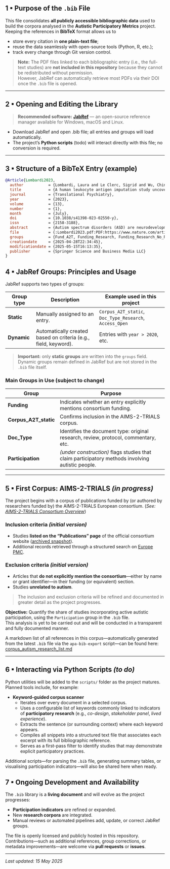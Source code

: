 ## 1 ▪ Purpose of the `.bib` File

This file consolidates **all publicly accessible bibliographic data** used to build the corpora analysed in the **Autistic Participatory Metrics** project.  
Keeping the references in **BibTeX** format allows us to

* store every citation in **one plain-text file**;
* reuse the data seamlessly with open-source tools (Python, R, etc.);
* track every change through Git version control.

> **Note:** The PDF files linked to each bibliographic entry (i.e., the full-text studies) are **not included in this repository** because they cannot be redistributed without permission.  
> However, JabRef can automatically retrieve most PDFs via their DOI once the `.bib` file is opened.

---

## 2 ▪ Opening and Editing the Library

> **Recommended software:** [**JabRef**](https://www.jabref.org/) — an open-source reference manager available for Windows, macOS and Linux.

* Download JabRef and open .bib file; all entries and groups will load automatically.  
* The project’s **Python scripts** (todo) will interact directly with this file; no conversion is required.

---

## 3 ▪ Structure of a BibTeX Entry (example)

```bibtex
@Article{Lombardi2023,
  author           = {Lombardi, Laura and Le Clerc, Sigrid and Wu, Ching-Lien and Bouassida, Jihène and Boukouaci, Wahid and Sugusabesan, Sobika and Richard, Jean-Romain and Lajnef, Mohamed and Tison, Maxime and Le Corvoisier, Philippe and Barau, Caroline and Banaschewski, Tobias and Holt, Rosemary and Durston, Sarah and Persico, Antonio M. and Oakley, Bethany and Loth, Eva and Buitelaar, Jan and Murphy, Declan and Leboyer, Marion and Zagury, Jean-François and Tamouza, Ryad},
  title            = {A human leukocyte antigen imputation study uncovers possible genetic interplay between gut inflammatory processes and autism spectrum disorders},
  journal          = {Translational Psychiatry},
  year             = {2023},
  volume           = {13},
  number           = {1},
  month            = {July},
  doi              = {10.1038/s41398-023-02550-y},
  issn             = {2158-3188},
  abstract         = {Autism spectrum disorders (ASD) are neurodevelopmental conditions that are, for subsets of individuals, underpinned by dysregulated immune processes including inflammation, autoimmunity, and dysbiosis. (...)},
  file             = {:Lombardi2023.pdf:PDF:https://www.nature.com/articles/s41398-023-02550-y.pdf},
  groups           = {Fund_A2T, Funding_Research, Funding_Research_No_Resp, Fund_EuAims, Corpus_A2T_static, Doc_Type_Research, Source_Doc_A2T_A2TWebsite, Access_Open},
  creationdate     = {2025-04-28T22:34:45},
  modificationdate = {2025-05-15T16:13:35},
  publisher        = {Springer Science and Business Media LLC}
}
```
## 4 ▪ JabRef Groups: Principles and Usage

JabRef supports two types of groups:

| Group type | Description | Example used in this project |
| -----------|-------------| ----------------------------- |
| **Static** | Manually assigned to an entry. | `Corpus_A2T_static`, `Doc_Type_Research`, `Access_Open` |
| **Dynamic**| Automatically created based on criteria (e.g., field, keyword). | Entries with `year > 2020`, etc. |

> **Important:** only **static groups** are written into the `groups` field.  
> Dynamic groups remain defined in JabRef but are not stored in the `.bib` file itself.

### Main Groups in Use (subject to change)

| Group | Purpose |
| ----- | ------- |
| **Funding** | Indicates whether an entry explicitly mentions consortium funding. |
| **Corpus\_A2T\_static** | Confirms inclusion in the AIMS-2-TRIALS corpus. |
| **Doc\_Type** | Identifies the document type: original research, review, protocol, commentary, etc. |
| **Participation** | *(under construction)* flags studies that claim participatory methods involving autistic people. |


---

## 5 ▪ First Corpus: AIMS-2-TRIALS *(in progress)*

The project begins with a corpus of publications funded by (or authored by researchers funded by) the AIMS-2-TRIALS European consortium. (*See: [AIMS-2-TRIALS Consortium Overview](../../docs/case-studies/AIMS-2-TRIALS/aims_2_trials_overview.md)*)


### Inclusion criteria *(initial version)*  
- Studies **listed on the “Publications” page** of the official consortium website ([archived snapshot](<https://web.archive.org/web/20250501093805/https://www.aims-2-trials.eu/news/publications/>)).  
- Additional records retrieved through a structured search on [Europe PMC](<https://europepmc.org>).

### Exclusion criteria *(initial version)*  
- Articles that **do not explicitly mention the consortium**—either by name or grant identifier—in their funding (or equivalent) section.  
- Studies **unrelated to autism**.

> The inclusion and exclusion criteria will be refined and documented in greater detail as the project progresses.

**Objective:** Quantify the share of studies incorporating active autistic participation, using the `Participation` group in the `.bib` file.  
This analysis is yet to be carried out and will be conducted in a transparent and fully documented manner.

A markdown list of all references in this corpus—automatically generated from the latest `.bib` file via the `apa-bib-export` script—can be found here: [corpus_autism_research_list.md](../../corpus/jabref/Export/corpus_autism_research_list.md)

---

## 6 ▪ Interacting via Python Scripts *(to&nbsp;do)*

Python utilities will be added to the `scripts/` folder as the project matures.  
Planned tools include, for example:

- **Keyword-guided corpus scanner**  
  - Iterates over every document in a selected corpus.  
  - Uses a configurable list of keywords commonly linked to indicators of **participatory research** (e.g., *co-design*, *stakeholder panel*, *lived experience*).
  - Extracts the sentence (or surrounding context) where each keyword appears.
  - Compiles all snippets into a structured text file that associates each excerpt with its full bibliographic reference.
  - Serves as a first-pass filter to identify studies that may demonstrate explicit participatory practices.

Additional scripts—for parsing the `.bib` file, generating summary tables, or visualising participation indicators—will also be shared here when ready.


## 7 ▪ Ongoing Development and Availability

The `.bib` library is a **living document** and will evolve as the project progresses:

* **Participation indicators** are refined or expanded.  
* New **research corpora** are integrated.  
* Manual reviews or automated pipelines add, update, or correct JabRef groups.

The file is openly licensed and publicly hosted in this repository.  
Contributions—such as additional references, group corrections, or metadata improvements—are welcome via **pull requests** or **issues**.

---

*Last updated: 15 May 2025*
